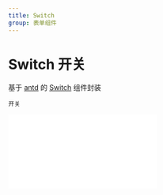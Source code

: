 ```yaml
---
title: Switch
group: 表单组件
---
```


# Switch 开关

基于 <a href="https://ant-design.antgroup.com/index-cn" target="_blank">antd</a> 的 <a href="https://ant-design.antgroup.com/components/switch-cn" target="_blank">Switch</a> 组件封装

<code src='./Switch/index.tsx'>开关</code>

<embed src="../guide.md#L16-L21"></embed>
